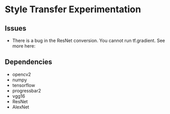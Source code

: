 # Style Transfer Experimentation

## Issues
* There is a bug in the ResNet conversion. You cannot run tf.gradient. See more here: 

## Dependencies
* opencv2
* numpy
* tensorflow
* progressbar2
* vgg16
* ResNet
* AlexNet
